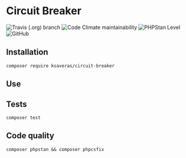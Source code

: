 # Circuit Breaker
![Travis (.org) branch](https://img.shields.io/travis/ksaveras/circuit-breaker/master)
![Code Climate maintainability](https://img.shields.io/codeclimate/maintainability/ksaveras/circuit-breaker)
![PHPStan Level](https://img.shields.io/badge/PHPStan%20Level-7-brightgreen)
![GitHub](https://img.shields.io/github/license/ksaveras/circuit-breaker)

## Installation

```
composer require ksaveras/circuit-breaker
```

## Use


## Tests

```
composer test
```

## Code quality

```
composer phpstan && composer phpcsfix
```
